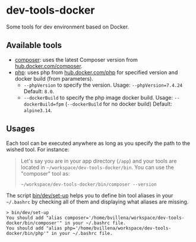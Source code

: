 # dev-tools-docker

Some tools for dev environment based on Docker.

## Available tools

* [composer](bin/composer): uses the latest Composer version from
[hub.docker.com/composer](https://hub.docker.com/_/composer).
* [php](bin/php): uses php from [hub.docker.com/php](https://hub.docker.com/_/php) for specified version 
and docker build (from parameters).
   - `--phpVersion` to specify the version. Usage: `--phpVersion=7.4.24` Default: `8.0`.
   - `--dockerBuild` to specify the php image docker build. Usage: `--dockerBuild=fpm` 
  (`--dockerBuild` for no docker build) Default: `alpine3.14`. 

## Usages

Each tool can be executed anywhere as long as you specify the path to the wished tool. For instance:

> Let's say you are in your app directory (`/app`) and your tools are located in `~/workspace/dev-tools-docker/bin`. 
> You can use the "composer" tool as:
> 
> ```shell
> ~/workspace/dev-tools-docker/bin/composer --version
> ```

The script [bin/dev/set-up](bin/dev/set-up) helps you to define bin tool aliases in your `~/.bashrc` 
by checking all of them and displaying what aliases are missing.

```
> bin/dev/set-up
You should add "alias composer='/home/bvillena/workspace/dev-tools-docker/bin/composer'" in your ~/.bashrc file.
You should add "alias php='/home/bvillena/workspace/dev-tools-docker/bin/php'" in your ~/.bashrc file.
```
